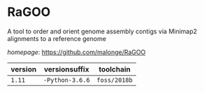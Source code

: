 # RaGOO

A tool to order and orient genome assembly contigs via Minimap2 alignments to a reference genome

*homepage*: <https://github.com/malonge/RaGOO>

version | versionsuffix | toolchain
--------|---------------|----------
``1.11`` | ``-Python-3.6.6`` | ``foss/2018b``
